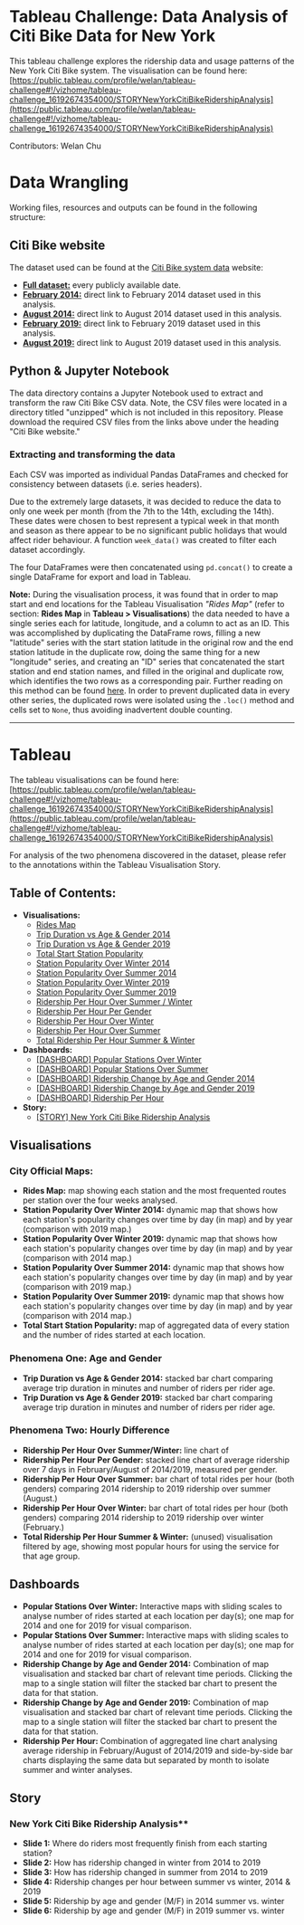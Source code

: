 # Tableau Challenge: Data Analysis of Citi Bike Data for New York

This tableau challenge explores the ridership data and usage patterns of the New York Citi Bike system. The visualisation can be found here: [https://public.tableau.com/profile/welan/tableau-challenge#!/vizhome/tableau-challenge_16192674354000/STORYNewYorkCitiBikeRidershipAnalysis](https://public.tableau.com/profile/welan/tableau-challenge#!/vizhome/tableau-challenge_16192674354000/STORYNewYorkCitiBikeRidershipAnalysis)

Contributors: Welan Chu


# Data Wrangling

Working files, resources and outputs can be found in the following structure:
 
## Citi Bike website

The dataset used can be found at the [Citi Bike system data](https://www.citibikenyc.com/system-data) website:
 - **[Full dataset:](https://s3.amazonaws.com/tripdata/index.html)** every publicly available date.
 - **[February 2014:](https://s3.amazonaws.com/tripdata/201402-citibike-tripdata.zip)** direct link to February 2014 dataset used in this analysis.
 - **[August 2014:](https://s3.amazonaws.com/tripdata/201408-citibike-tripdata.zip)** direct link to August 2014 dataset used in this analysis.
 - **[February 2019:](https://s3.amazonaws.com/tripdata/201902-citibike-tripdata.csv.zip)** direct link to February 2019 dataset used in this analysis.
 - **[August 2019:](https://s3.amazonaws.com/tripdata/201908-citibike-tripdata.csv.zip)** direct link to August 2019 dataset used in this analysis.

## Python & Jupyter Notebook

The data directory contains a Jupyter Notebook used to extract and transform the raw Citi Bike CSV data. Note, the CSV files were located in a directory titled "unzipped" which is not included in this repository. Please download the required CSV files from the links above under the heading "Citi Bike website." 

### Extracting and transforming the data

Each CSV was imported as individual Pandas DataFrames and checked for consistency between datasets (i.e. series headers).

Due to the extremely large datasets, it was decided to reduce the data to only one week per month (from the 7th to the 14th, excluding the 14th). These dates were chosen to best represent a typical week in that month and season as there appear to be no significant public holidays that would affect rider behaviour. A function `week_data()` was created to filter each dataset accordingly.

The four DataFrames were then concatenated using `pd.concat()` to create a single DataFrame for export and load in Tableau.

**Note:** During the visualisation process, it was found that in order to map start and end locations for the Tableau Visualisation *"Rides Map"* (refer to section: **Rides Map** in **Tableau > Visualisations**) the data needed to have a single series each for latitude, longitude, and a column to act as an ID. This was accomplished by duplicating the DataFrame rows, filling a new "latitude" series with the start station latitude in the original row and the end station latitude in the duplicate row, doing the same thing for a new "longitude" series, and creating an "ID" series that concatenated the start station and end station names, and filled in the original and duplicate row, which identifies the two rows as a corresponding pair. Further reading on this method can be found [here](https://help.tableau.com/current/pro/desktop/en-us/maps_howto_origin_destination.htm#Origin). In order to prevent duplicated data in every other series, the duplicated rows were isolated using the `.loc()` method and cells set to `None`, thus avoiding inadvertent double counting.  

****

# Tableau

The tableau visualisations can be found here: [https://public.tableau.com/profile/welan/tableau-challenge#!/vizhome/tableau-challenge_16192674354000/STORYNewYorkCitiBikeRidershipAnalysis](https://public.tableau.com/profile/welan/tableau-challenge#!/vizhome/tableau-challenge_16192674354000/STORYNewYorkCitiBikeRidershipAnalysis)  

For analysis of the two phenomena discovered in the dataset, please refer to the annotations within the Tableau Visualisation Story.
 
## Table of Contents:

 - **Visualisations:**
	 - [Rides Map](https://public.tableau.com/profile/welan/tableau-challenge#!/vizhome/tableau-challenge_16192674354000/RidesMap)
	-   [Trip Duration vs Age & Gender 2014](https://public.tableau.com/profile/welan/tableau-challenge#!/vizhome/tableau-challenge_16192674354000/TripDurationvsAgeGender2014)
	-   [Trip Duration vs Age & Gender 2019](https://public.tableau.com/profile/welan/tableau-challenge#!/vizhome/tableau-challenge_16192674354000/TripDurationvsAgeGender2019)
	-   [Total Start Station Popularity](https://public.tableau.com/profile/welan/tableau-challenge#!/vizhome/tableau-challenge_16192674354000/TotalStartStationPopularity)
	-   [Station Popularity Over Winter 2014](https://public.tableau.com/profile/welan/tableau-challenge#!/vizhome/tableau-challenge_16192674354000/StationPopularityOverWinter2014)
	-   [Station Popularity Over Summer 2014](https://public.tableau.com/profile/welan/tableau-challenge#!/vizhome/tableau-challenge_16192674354000/StationPopularityOverSummer2014)
	-   [Station Popularity Over Winter 2019](https://public.tableau.com/profile/welan/tableau-challenge#!/vizhome/tableau-challenge_16192674354000/StationPopularityOverWinter2019)
	-   [Station Popularity Over Summer 2019](https://public.tableau.com/profile/welan/tableau-challenge#!/vizhome/tableau-challenge_16192674354000/StationPopularityOverSummer2019)
	-   [Ridership Per Hour Over Summer / Winter](https://public.tableau.com/profile/welan/tableau-challenge#!/vizhome/tableau-challenge_16192674354000/RidershipPerHourOverSummerWinter)
	-   [Ridership Per Hour Per Gender](https://public.tableau.com/profile/welan/tableau-challenge#!/vizhome/tableau-challenge_16192674354000/RidershipPerHourPerGender)
	-   [Ridership Per Hour Over Winter](https://public.tableau.com/profile/welan/tableau-challenge#!/vizhome/tableau-challenge_16192674354000/RidershipPerHourOverWinter)
	-   [Ridership Per Hour Over Summer](https://public.tableau.com/profile/welan/tableau-challenge#!/vizhome/tableau-challenge_16192674354000/RidershipPerHourOverSummer)
	-   [Total Ridership Per Hour Summer & Winter](https://public.tableau.com/profile/welan/tableau-challenge#!/vizhome/tableau-challenge_16192674354000/TotalRidershipPerHourSummerWinter)
- **Dashboards:**
	-   [[DASHBOARD] Popular Stations Over Winter](https://public.tableau.com/profile/welan/tableau-challenge#!/vizhome/tableau-challenge_16192674354000/DASHBOARDPopularStationsOverWinter)
	-   [[DASHBOARD] Popular Stations Over Summer](https://public.tableau.com/profile/welan/tableau-challenge#!/vizhome/tableau-challenge_16192674354000/DASHBOARDPopularStationsOverSummer)
	-   [[DASHBOARD] Ridership Change by Age and Gender 2014](https://public.tableau.com/profile/welan/tableau-challenge#!/vizhome/tableau-challenge_16192674354000/DASHBOARDRidershipChangebyAgeandGender2014)
	-   [[DASHBOARD] Ridership Change by Age and Gender 2019](https://public.tableau.com/profile/welan/tableau-challenge#!/vizhome/tableau-challenge_16192674354000/DASHBOARDRidershipChangebyAgeandGender2019)
	-   [[DASHBOARD] Ridership Per Hour](https://public.tableau.com/profile/welan/tableau-challenge#!/vizhome/tableau-challenge_16192674354000/DASHBOARDRidershipPerHour)
- **Story:**
	-   [[STORY] New York Citi Bike Ridership Analysis](https://public.tableau.com/profile/welan/tableau-challenge#!/vizhome/tableau-challenge_16192674354000/STORYNewYorkCitiBikeRidershipAnalysis)

## Visualisations
### City Official Maps:
- **Rides Map:** map showing each station and the most frequented routes per station over the four weeks analysed.
- **Station Popularity Over Winter 2014:** dynamic map that shows how each station's popularity changes over time by day (in map) and by year (comparison with 2019 map.)
- **Station Popularity Over Winter 2019:** dynamic map that shows how each station's popularity changes over time by day (in map) and by year (comparison with 2014 map.) 
- **Station Popularity Over Summer 2014:** dynamic map that shows how each station's popularity changes over time by day (in map) and by year (comparison with 2019 map.)
- **Station Popularity Over Summer 2019:** dynamic map that shows how each station's popularity changes over time by day (in map) and by year (comparison with 2014 map.) 
- **Total Start Station Popularity:** map of aggregated data of every station and the number of rides started at each location.

### Phenomena One: Age and Gender
- **Trip Duration vs Age & Gender 2014:** stacked bar chart comparing average trip duration in minutes and number of riders per rider age. 
- **Trip Duration vs Age & Gender 2019:** stacked bar chart comparing average trip duration in minutes and number of riders per rider age.


### Phenomena Two: Hourly Difference
- **Ridership Per Hour Over Summer/Winter:** line chart of
- **Ridership Per Hour Per Gender:** stacked line chart of average ridership over 7 days in February/August of 2014/2019, measured per gender. 
- **Ridership Per Hour Over Summer:** bar chart of total rides per hour (both genders) comparing 2014 ridership to 2019 ridership over summer (August.)
- **Ridership Per Hour Over Winter:** bar chart of total rides per hour (both genders) comparing 2014 ridership to 2019 ridership over winter (February.)
- **Total Ridership Per Hour Summer & Winter:** (unused) visualisation filtered by age, showing most popular hours for using the service for that age group.  

## Dashboards
- **Popular Stations Over Winter:** Interactive maps with sliding scales to analyse number of rides started at each location per day(s); one map for 2014 and one for 2019 for visual comparison.
- **Popular Stations Over Summer:** Interactive maps with sliding scales to analyse number of rides started at each location per day(s); one map for 2014 and one for 2019 for visual comparison.
- **Ridership Change by Age and Gender 2014:** Combination of map visualisation and stacked bar chart of relevant time periods. Clicking the map to a single station will filter the stacked bar chart to present the data for that station.
- **Ridership Change by Age and Gender 2019:** Combination of map visualisation and stacked bar chart of relevant time periods. Clicking the map to a single station will filter the stacked bar chart to present the data for that station.
- **Ridership Per Hour:** Combination of aggregated line chart analysing average ridership in February/August of 2014/2019 and side-by-side bar charts displaying the same data but separated by month to isolate summer and winter analyses.

## Story
### New York Citi Bike Ridership Analysis**
	
- **Slide 1:** Where do riders most frequently finish from each starting station?
- **Slide 2:** How has ridership changed in winter from 2014 to 2019
- **Slide 3:** How has ridership changed in summer from 2014 to 2019
- **Slide 4:** Ridership changes per hour between summer vs winter, 2014 & 2019
- **Slide 5:** Ridership by age and gender (M/F) in 2014 summer vs. winter
- **Slide 6:** Ridership by age and gender (M/F) in 2019 summer vs. winter

